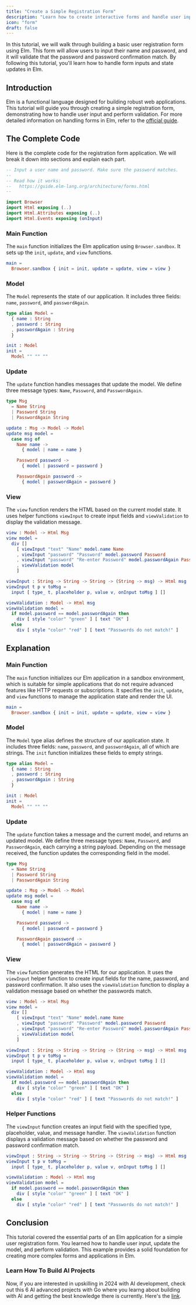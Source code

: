 ```yaml
---
title: "Create a Simple Registration Form"
description: "Learn how to create interactive forms and handle user input in Elm."
icon: "form"
draft: false
---
```


In this tutorial, we will walk through building a basic user registration form using Elm. This form will allow users to input their name and password, and it will validate that the password and password confirmation match. By following this tutorial, you'll learn how to handle form inputs and state updates in Elm.

## Introduction

Elm is a functional language designed for building robust web applications. This tutorial will guide you through creating a simple registration form, demonstrating how to handle user input and perform validation. For more detailed information on handling forms in Elm, refer to the [official guide](https://guide.elm-lang.org/architecture/forms.html).

## The Complete Code

Here is the complete code for the registration form application. We will break it down into sections and explain each part.

```elm
-- Input a user name and password. Make sure the password matches.
--
-- Read how it works:
--   https://guide.elm-lang.org/architecture/forms.html
--

import Browser
import Html exposing (..)
import Html.Attributes exposing (..)
import Html.Events exposing (onInput)
```

### Main Function

The `main` function initializes the Elm application using `Browser.sandbox`. It sets up the `init`, `update`, and `view` functions.

```elm
main =
  Browser.sandbox { init = init, update = update, view = view }
```

### Model

The `Model` represents the state of our application. It includes three fields: `name`, `password`, and `passwordAgain`.

```elm
type alias Model =
  { name : String
  , password : String
  , passwordAgain : String
  }

init : Model
init =
  Model "" "" ""
```

### Update

The `update` function handles messages that update the model. We define three message types: `Name`, `Password`, and `PasswordAgain`.

```elm
type Msg
  = Name String
  | Password String
  | PasswordAgain String

update : Msg -> Model -> Model
update msg model =
  case msg of
    Name name ->
      { model | name = name }

    Password password ->
      { model | password = password }

    PasswordAgain password ->
      { model | passwordAgain = password }
```

### View

The `view` function renders the HTML based on the current model state. It uses helper functions `viewInput` to create input fields and `viewValidation` to display the validation message.

```elm
view : Model -> Html Msg
view model =
  div []
    [ viewInput "text" "Name" model.name Name
    , viewInput "password" "Password" model.password Password
    , viewInput "password" "Re-enter Password" model.passwordAgain PasswordAgain
    , viewValidation model
    ]

viewInput : String -> String -> String -> (String -> msg) -> Html msg
viewInput t p v toMsg =
  input [ type_ t, placeholder p, value v, onInput toMsg ] []

viewValidation : Model -> Html msg
viewValidation model =
  if model.password == model.passwordAgain then
    div [ style "color" "green" ] [ text "OK" ]
  else
    div [ style "color" "red" ] [ text "Passwords do not match!" ]
```

## Explanation

### Main Function

The `main` function initializes our Elm application in a sandbox environment, which is suitable for simple applications that do not require advanced features like HTTP requests or subscriptions. It specifies the `init`, `update`, and `view` functions to manage the application state and render the UI.

```elm
main =
  Browser.sandbox { init = init, update = update, view = view }
```

### Model

The `Model` type alias defines the structure of our application state. It includes three fields: `name`, `password`, and `passwordAgain`, all of which are strings. The `init` function initializes these fields to empty strings.

```elm
type alias Model =
  { name : String
  , password : String
  , passwordAgain : String
  }

init : Model
init =
  Model "" "" ""
```

### Update

The `update` function takes a message and the current model, and returns an updated model. We define three message types: `Name`, `Password`, and `PasswordAgain`, each carrying a string payload. Depending on the message received, the function updates the corresponding field in the model.

```elm
type Msg
  = Name String
  | Password String
  | PasswordAgain String

update : Msg -> Model -> Model
update msg model =
  case msg of
    Name name ->
      { model | name = name }

    Password password ->
      { model | password = password }

    PasswordAgain password ->
      { model | passwordAgain = password }
```

### View

The `view` function generates the HTML for our application. It uses the `viewInput` helper function to create input fields for the name, password, and password confirmation. It also uses the `viewValidation` function to display a validation message based on whether the passwords match.

```elm
view : Model -> Html Msg
view model =
  div []
    [ viewInput "text" "Name" model.name Name
    , viewInput "password" "Password" model.password Password
    , viewInput "password" "Re-enter Password" model.passwordAgain PasswordAgain
    , viewValidation model
    ]

viewInput : String -> String -> String -> (String -> msg) -> Html msg
viewInput t p v toMsg =
  input [ type_ t, placeholder p, value v, onInput toMsg ] []

viewValidation : Model -> Html msg
viewValidation model =
  if model.password == model.passwordAgain then
    div [ style "color" "green" ] [ text "OK" ]
  else
    div [ style "color" "red" ] [ text "Passwords do not match!" ]
```

### Helper Functions

The `viewInput` function creates an input field with the specified type, placeholder, value, and message handler. The `viewValidation` function displays a validation message based on whether the password and password confirmation match.

```elm
viewInput : String -> String -> String -> (String -> msg) -> Html msg
viewInput t p v toMsg =
  input [ type_ t, placeholder p, value v, onInput toMsg ] []

viewValidation : Model -> Html msg
viewValidation model =
  if model.password == model.passwordAgain then
    div [ style "color" "green" ] [ text "OK" ]
  else
    div [ style "color" "red" ] [ text "Passwords do not match!" ]
```

## Conclusion

This tutorial covered the essential parts of an Elm application for a simple user registration form. You learned how to handle user input, update the model, and perform validation. This example provides a solid foundation for creating more complex forms and applications in Elm.

### Learn How To Build AI Projects

Now, if you are interested in upskilling in 2024 with AI development, check out this 6 AI advanced projects with Go where you learng about building with AI and getting the best knowledge there is currently. Here's the [link](https://akhilsharmatech.gumroad.com/l/zgxqq).
